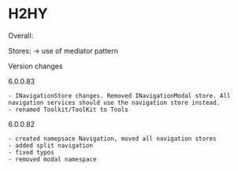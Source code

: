# H2HY

Overall:

Stores:
-> use of mediator pattern



Version changes


6.0.0.83

	- INavigationStore changes. Removed INavigationModal store. All navigation services should use the navigation store instead.
	- renamed Toolkit/ToolKit to Tools

6.0.0.82

	- created namepsace Navigation, moved all navigation stores
	- added split navigation
	- fixed typos
	- removed modal namespace